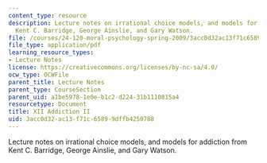 ```yaml
---
content_type: resource
description: Lecture notes on irrational choice models, and models for addiction from
  Kent C. Barridge, George Ainslie, and Gary Watson.
file: /courses/24-120-moral-psychology-spring-2009/3acc0d32ac13f71c65899dffb4250788_MIT24_120s09_lec12.pdf
file_type: application/pdf
learning_resource_types:
- Lecture Notes
license: https://creativecommons.org/licenses/by-nc-sa/4.0/
ocw_type: OCWFile
parent_title: Lecture Notes
parent_type: CourseSection
parent_uid: a1be5978-1e0e-b1c2-d224-31b1110815a4
resourcetype: Document
title: XII Addiction II
uid: 3acc0d32-ac13-f71c-6589-9dffb4250788
---
```

Lecture notes on irrational choice models, and models for addiction from Kent C. Barridge, George Ainslie, and Gary Watson.